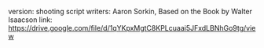 version: shooting script
writers: Aaron Sorkin, Based on the Book by Walter Isaacson 
link: https://drive.google.com/file/d/1qYKpxMgtC8KPLcuaai5JFxdLBNhGo9tg/view